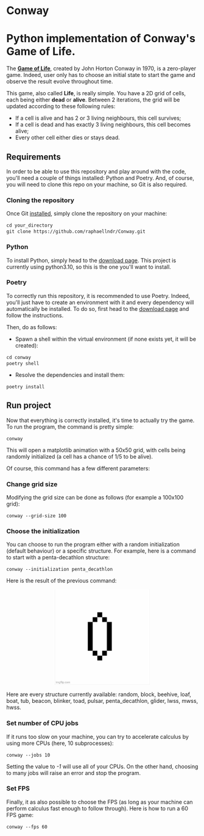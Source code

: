 # Conway
Python implementation of Conway's Game of Life.
=======

The **[Game of Life](https://en.wikipedia.org/wiki/Conway%27s_Game_of_Life)**, created by John Horton Conway in 1970, 
is a zero-player game. Indeed, user only has to choose an initial state to start the game
and observe the result evolve throughout time.

This game, also called **Life**, is really simple. You have a 2D grid of cells, each being either **dead**
or **alive**. Between 2 iterations, the grid will be updated according to these following rules:

- If a cell is alive and has 2 or 3 living neighbours, this cell survives;
- If a cell is dead and has exactly 3 living neighbours, this cell becomes alive;
- Every other cell either dies or stays dead.


## Requirements

In order to be able to use this repository and play around with the code, you'll need a couple of things installed: 
Python and Poetry. And, of course, you will need to clone this repo on your machine, so Git is also required.

### Cloning the repository

Once Git [installed](https://git-scm.com/downloads), simply clone the repository on your machine:

````shell
cd your_directory
git clone https://github.com/raphaellndr/Conway.git
````

### Python

To install Python, simply head to the [download page](https://www.python.org/downloads/). This project is currently using 
python3.10, so this is the one you'll want to install.

### Poetry

To correctly run this repository, it is recommended to use Poetry. Indeed, you'll just have to create an environment with
it and every dependency will automatically be installed. To do so, first head to the [download page](https://python-poetry.org/docs/#installation)
and follow the instructions.

Then, do as follows:

- Spawn a shell within the virtual environment (if none exists yet, it will be created):

````shell
cd conway
poetry shell
````

-  Resolve the dependencies and install them:

```shell
poetry install
```

## Run project

Now that everything is correctly installed, it's time to actually try the game. To run the program,
the command is pretty simple:

````shell
conway
````

This will open a matplotlib animation with a 50x50 grid, with cells being randomly initialized (a cell
has a chance of 1/5 to be alive).

Of course, this command has a few different parameters:

### Change grid size

Modifying the grid size can be done as follows (for example a 100x100 grid):

````shell
conway --grid-size 100
````

### Choose the initialization

You can choose to run the program either with a random initialization (default behaviour) or a specific structure. For
example, here is a command to start with a penta-decathlon structure:

````shell
conway --initialization penta_decathlon
````

Here is the result of the previous command:

<p align="center">
<img src="./gifs/penta_decathlon.gif" width="250" height="250">
</p>

Here are every structure currently available: random, block, beehive, loaf, boat, tub, beacon, blinker, toad, pulsar, 
penta_decathlon, glider, lwss, mwss, hwss.

### Set number of CPU jobs

If it runs too slow on your machine, you can try to accelerate calculus by using more CPUs (here, 10 subprocesses):

````shell
conway --jobs 10
````

Setting the value to *-1* will use all of your CPUs. On the other hand, choosing to many jobs  will raise an error and 
stop the program.

### Set FPS

Finally, it as also possible to choose the FPS (as long as your machine can perform calculus fast enough to 
follow through). Here is how to run a 60 FPS game:

````shell
conway --fps 60
````